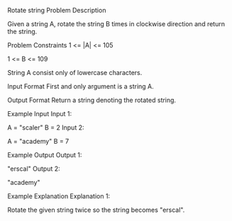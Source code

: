 Rotate string
Problem Description

Given a string A, rotate the string B times in clockwise direction and return the string.



Problem Constraints
1 <= |A| <= 105

1 <= B <= 109

String A consist only of lowercase characters.



Input Format
First and only argument is a string A.



Output Format
Return a string denoting the rotated string.



Example Input
Input 1:

 A = "scaler"
 B = 2
Input 2:

 A = "academy"
 B = 7


Example Output
Output 1:

 "erscal"
Output 2:

 "academy"


Example Explanation
Explanation 1:

 Rotate the given string twice so the string becomes "erscal".